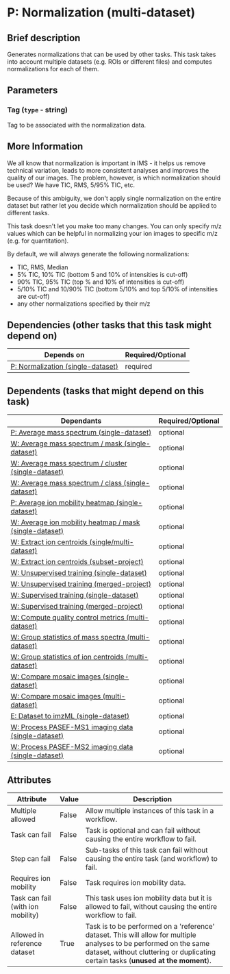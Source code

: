 # P: Normalization (multi-dataset)

## Brief description
Generates normalizations that can be used by other tasks. This task takes into account multiple datasets (e.g. ROIs or different files) and computes normalizations for each of them.

## Parameters
### **Tag** (`type` - string)

Tag to be associated with the normalization data.


## More Information
We all know that normalization is important in IMS - it helps us remove technical variation, leads to more consistent analyses and improves the quality of our images. The problem, however, is which normalization should be used? We have TIC, RMS, 5/95% TIC, etc. 

Because of this ambiguity, we don't apply single normalization on the entire dataset but rather let you decide which normalization should be applied to different tasks.

This task doesn't let you make too many changes. You can only specify m/z values which can be helpful in normalizing your ion images to specific m/z (e.g. for quantitation).

By default, we will always generate the following normalizations:

* TIC, RMS, Median
* 5% TIC, 10% TIC (bottom 5 and 10% of intensities is cut-off)
* 90% TIC, 95% TIC (top % and 10% of intensities is cut-off)
* 5/10% TIC and 10/90% TIC (bottom 5/10% and top 5/10% of intensities are cut-off)
* any other normalizations specified by their m/z

## Dependencies (other tasks that this task might depend on)
| Depends on                                                       | Required/Optional   |
|------------------------------------------------------------------|---------------------|
| [P: Normalization (single-dataset)](pre_normalization_single.md) | required            |

## Dependents (tasks that might depend on this task)
| Dependants                                                                                | Required/Optional   |
|-------------------------------------------------------------------------------------------|---------------------|
| [P: Average mass spectrum (single-dataset)](pre_average_spectrum.md)                      | optional            |
| [W: Average mass spectrum / mask (single-dataset)](wf_mask_spectrum_single.md)            | optional            |
| [W: Average mass spectrum / cluster (single-dataset)](wf_unsupervised_spectrum_single.md) | optional            |
| [W: Average mass spectrum / class (single-dataset)](wf_supervised_spectrum_single.md)     | optional            |
| [P: Average ion mobility heatmap (single-dataset)](pre_average_heatmap.md)                | optional            |
| [W: Average ion mobility heatmap / mask (single-dataset)](wf_mask_heatmap_single.md)      | optional            |
| [W: Extract ion centroids (single/multi-dataset)](wf_mz_extract_centroids.md)             | optional            |
| [W: Extract ion centroids (subset-project)](wf_mz_extract_centroids_subset.md)            | optional            |
| [W: Unsupervised training (single-dataset)](wf_unsupervised_single.md)                    | optional            |
| [W: Unsupervised training (merged-project)](wf_unsupervised_project.md)                   | optional            |
| [W: Supervised training (single-dataset)](wf_supervised_single.md)                        | optional            |
| [W: Supervised training (merged-project)](wf_supervised_project.md)                       | optional            |
| [W: Compute quality control metrics (multi-dataset)](wf_qc_compute.md)                    | optional            |
| [W: Group statistics of mass spectra (multi-dataset)](wf_mz_ion_statistics.md)            | optional            |
| [W: Group statistics of ion centroids (multi-dataset)](wf_centroids_ion_statistics.md)    | optional            |
| [W: Compare mosaic images (single-dataset)](wf_compare_single_mosaic.md)                  | optional            |
| [W: Compare mosaic images (multi-dataset)](wf_compare_mosaic.md)                          | optional            |
| [E: Dataset to imzML (single-dataset)](ex_export_imzml.md)                                | optional            |
| [W: Process PASEF-MS1 imaging data (single-dataset)](wf_pasef_ms1.md)                     | optional            |
| [W: Process PASEF-MS2 imaging data (single-dataset)](wf_pasef_ms2.md)                     | optional            |

## Attributes
| Attribute                         | Value   | Description                                                                                                                                                                                              |
|-----------------------------------|---------|----------------------------------------------------------------------------------------------------------------------------------------------------------------------------------------------------------|
| Multiple allowed                  | False   | Allow multiple instances of this task in a workflow.                                                                                                                                                     |
| Task can fail                     | False   | Task is optional and can fail without causing the entire workflow to fail.                                                                                                                               |
| Step can fail                     | False   | Sub-tasks of this task can fail without causing the entire task (and workflow) to fail.                                                                                                                  |
| Requires ion mobility             | False   | Task requires ion mobility data.                                                                                                                                                                         |
| Task can fail (with ion mobility) | False   | This task uses ion mobility data but it is allowed to fail, without causing the entire workflow to fail.                                                                                                 |
| Allowed in reference dataset      | True    | Task is to be performed on a 'reference' dataset. This will allow for multiple analyses to be performed on the same dataset, without cluttering or duplicating certain tasks (**unused at the moment**). |